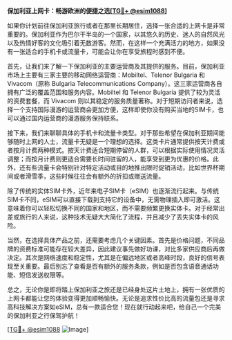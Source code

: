 **保加利亚上网卡：畅游欧洲的便捷之选[[TG💪+ @esim1088](https://t.me/s/esim1088)]**

如果你计划前往保加利亚旅行或者在那里长期居住，选择一张合适的上网卡是非常重要的。保加利亚作为巴尔干半岛的一个国家，以其悠久的历史、迷人的自然风光以及热情好客的文化吸引着无数游客。然而，在这样一个充满活力的地方，如果没有一张适合的手机卡或流量卡，可能会让你在享受旅程时感到不便。

首先，让我们来了解一下保加利亚的主要运营商及其提供的服务。目前，保加利亚市场上主要有三家主要的移动网络运营商：Mobiltel、Telenor Bulgaria 和 Vivacom（原称 Bulgaria Telecommunications Company）。这三家运营商各自拥有广泛的覆盖范围和服务内容。Mobiltel 和 Telenor Bulgaria 提供了较为灵活的资费套餐，而 Vivacom 则以其稳定的服务质量著称。对于短期访问者来说，选择一个支持国际漫游的运营商会更加方便，这样即使你没有购买当地的SIM卡，也可以通过国内运营商的漫游服务保持联系。

接下来，我们来聊聊具体的手机卡和流量卡类型。对于那些希望在保加利亚期间能够随时上网的人士，流量卡无疑是一个理想的选择。这类卡片通常提供按天计费或者按月计费两种模式。按天计费适合短期停留的人群，可以根据实际使用情况灵活调整；而按月计费则更适合需要长时间驻留的人，能享受到更为优惠的价格。此外，还有些流量卡会特别针对特定活动或目的地推出限时促销活动，比如世界杯期间或者滑雪季，这些时候往往会有额外的折扣或赠送流量。

除了传统的实体SIM卡外，近年来电子SIM卡（eSIM）也逐渐流行起来。与传统SIM卡不同，eSIM可以直接下载到支持它的设备中，无需物理插入即可激活。这意味着你可以轻松切换不同的国家和地区，而不需要频繁更换实体卡。对于经常出差或旅行的人来说，这种技术无疑大大简化了流程，并且减少了丢失实体卡的风险。

当然，在选择具体产品之前，还需要考虑几个关键因素。首先是价格问题，不同品牌的资费标准可能存在较大差异，因此建议事先做好功课，对比多家供应商后再做决定。其次是网络速度和稳定性，尤其是在偏远地区或者高峰时段，良好的信号表现至关重要。最后别忘了查看是否有额外的服务条款，例如是否包含语音通话功能、短信发送权限等。

总之，无论你是即将踏上保加利亚之旅还是已经身处这片土地上，拥有一张优质的上网卡都能让您的体验变得更加顺畅愉快。无论是追求性价比高的流量包还是寻求高科技解决方案如eSIM，总有一款适合您！现在就行动起来吧，给自己一个完美的保加利亚之行保驾护航！

[[TG💪+ @esim1088](https://t.me/s/esim1088) ![Image](https://i.postimg.cc/4NQfJmqS/Snipaste-2025-05-13-00-14-12.png)]